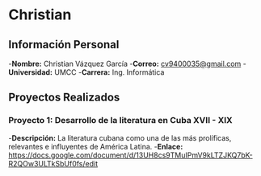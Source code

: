 # Christian

## Información Personal

-**Nombre:** Christian Vázquez García
-**Correo:** cv9400035@gmail.com
-**Universidad:** UMCC
-**Carrera:** Ing. Informática


## Proyectos Realizados

### Proyecto 1: Desarrollo de la literatura en Cuba XVII - XIX
-**Descripción:** La literatura cubana como una de las más prolíficas, relevantes e influyentes de América Latina.
-**Enlace:** https://docs.google.com/document/d/13UH8cs9TMuIPmV9kLTZJKQ7bK-R2QOw3ULTkSbUf0fs/edit

